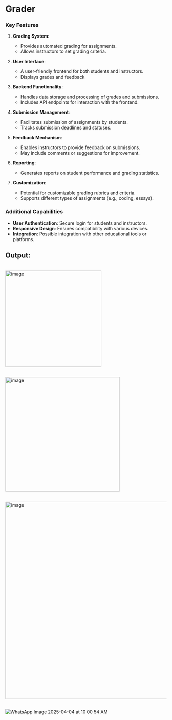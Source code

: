 # Grader


### Key Features

1. **Grading System**:
   - Provides automated grading for assignments.
   - Allows instructors to set grading criteria.

2. **User Interface**:
   - A user-friendly frontend for both students and instructors.
   - Displays grades and feedback

3. **Backend Functionality**:
   - Handles data storage and processing of grades and submissions.
   - Includes API endpoints for interaction with the frontend.

4. **Submission Management**:
   - Facilitates submission of assignments by students.
   - Tracks submission deadlines and statuses.

5. **Feedback Mechanism**:
   - Enables instructors to provide feedback on submissions.
   - May include comments or suggestions for improvement.

6. **Reporting**:
   - Generates reports on student performance and grading statistics.

7. **Customization**:
   - Potential for customizable grading rubrics and criteria.
   - Supports different types of assignments (e.g., coding, essays).

### Additional Capabilities
- **User Authentication**: Secure login for students and instructors.
- **Responsive Design**: Ensures compatibility with various devices.
- **Integration**: Possible integration with other educational tools or platforms.</br>

## **Output:**



<br><img width="300" alt="image" src="https://github.com/user-attachments/assets/37d4e0a5-4206-481f-bd61-043ba72fe34b" /></br>



<br><img width="357" alt="image" src="https://github.com/user-attachments/assets/f7c530ce-f7e4-4b6d-a052-22fdb904ae20" /></br>



<br><img width="615" alt="image" src="https://github.com/user-attachments/assets/007defc4-79f6-43f6-8f64-ed31160d32b1" /></br>



<br>![WhatsApp Image 2025-04-04 at 10 00 54 AM](https://github.com/user-attachments/assets/558bd757-6606-4eda-b8e1-771f1cfda19a)</br>







